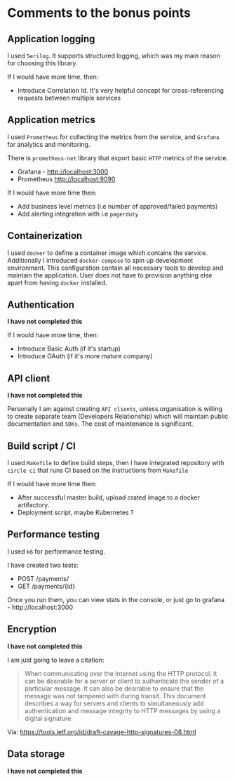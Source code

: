 # Comments to the bonus points

## Application logging

I used `Serilog`. It supports structured logging, which was my main reason for choosing this library.

If I would have more time, then:

- Introduce Correlation Id. It's very helpful concept for cross-referencing 
requests between multiple services

## Application metrics

I used `Prometheus` for collecting the metrics from the service, 
and `Grafana` for analytics and monitoring.

There is `prometheus-net` library that export basic `HTTP` 
metrics of the service.

- Grafana - [http://localhost:3000](http://localhost:3000)
- Prometheus [http://localhost:9090](http://localhost:9090)

If I would have more time then:

- Add business level metrics (i.e number of approved/failed payments)
- Add alerting integration with i.e `pagerduty`

## Containerization

I used `docker` to define a container image which contains the service.
Additionally I introduced `docker-compose` to spin up development environment. 
This configuration contain all necessary tools to develop and maintain the application. 
User does not have to provision anything else apart from having `docker` installed.

## Authentication

**I have not completed this**

If I would have more time, then:
- Introduce Basic Auth (if it's startup)
- Introduce OAuth (if it's more mature company)

## API client

**I have not completed this**

Personally I am against creating `API clients`,
 unless organisation is willing to create separate team (Developers Relationship) 
 which will maintain public documentation and `SDKs`. The cost of maintenance is significant.

## Build script / CI

I used `Makefile` to define build steps, then I have integrated repository with `circle ci` 
that runs CI based on the instructions from `Makefile`

If I would have more time then:
- After successful master build, upload crated image to a docker artifactory.
- Deployment script, maybe Kubernetes ?

## Performance testing

I used `k6` for performance testing.

I have created two tests:
   - POST /payments/
   - GET /payments/{id}
   
Once you run them, you can view stats in the console, or just go to grafana - http://localhost:3000


## Encryption

**I have not completed this**

I am just going to leave a citation:

> When communicating over the Internet using the HTTP protocol, it can be desirable for a server or client to authenticate the sender of a particular message. It can also be desirable to ensure that the message was not tampered with during transit. This document describes a way for servers and clients to simultaneously add authentication and message integrity to HTTP messages by using a digital signature.

Via: https://tools.ietf.org/id/draft-cavage-http-signatures-08.html

## Data storage

**I have not completed this**